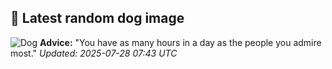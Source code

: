 ## 🐶 Latest random dog image
![Dog](https://images.dog.ceo/breeds/pitbull/dog-3981540_1280.jpg)
**Advice:** "You have as many hours in a day as the people you admire most."
*Updated: 2025-07-28 07:43 UTC*
